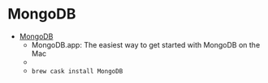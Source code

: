 # MongoDB
- [MongoDB](https://elweb.co/mongodb-app/)
  -  MongoDB.app: The easiest way to get started with MongoDB on the Mac
  - 
  - `brew cask install MongoDB`
